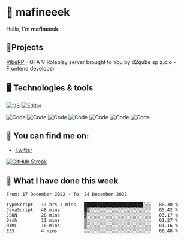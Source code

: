 # 👋 mafineeek
Hello, I'm **mafineeek**.

## 📝Projects

[VibeRP](https://v-rp.pl) - GTA V Roleplay server brought to You by d2qube sp z.o.o - Frontend developer

## 🖥️ Technologies & tools

![OS](https://img.shields.io/badge/OS-Windows-informational?style=flat&logo=OS&logoColor=white&color=2bbc8a)
![Editor](https://img.shields.io/badge/Editor-VScode-informational?style=flat&logo=Editor&logoColor=white&color=2bbc8a)

![Code](https://img.shields.io/badge/Code-Typescript-informational?style=flat&logo=Code&logoColor=white&color=2bbc8a)
![Code](https://img.shields.io/badge/Code-Javascript-informational?style=flat&logo=Code&logoColor=white&color=2bbc8a)
![Code](https://img.shields.io/badge/Code-Nodejs-informational?style=flat&logo=Code&logoColor=white&color=2bbc8a)
![Code](https://img.shields.io/badge/Code-Typescript-informational?style=flat&logo=Code&logoColor=white&color=2bbc8a) 
![Code](https://img.shields.io/badge/Code-HTML-informational?style=flat&logo=Code&logoColor=white&color=2bbc8a)
![Code](https://img.shields.io/badge/Code-CSS-informational?style=flat&logo=Code&logoColor=white&color=2bbc8a)
![Code](https://img.shields.io/badge/Code-React-informational?style=flat&logo=Code&logoColor=white&color=2bbc8a)

## 👭 You can find me on:
- [Twitter](https://twitter.com/devmafineeek)

[![GitHub Streak](https://streak-stats.demolab.com/?user=mafineeek)](https://git.io/streak-stats)

## 📰 What I have done this week
<!--START_SECTION:waka-->

```text
From: 17 December 2022 - To: 24 December 2022

TypeScript   13 hrs 7 mins   ██████████████████████░░░   88.30 %
JavaScript   48 mins         █▒░░░░░░░░░░░░░░░░░░░░░░░   05.42 %
JSON         28 mins         ▓░░░░░░░░░░░░░░░░░░░░░░░░   03.17 %
Bash         11 mins         ▒░░░░░░░░░░░░░░░░░░░░░░░░   01.27 %
HTML         10 mins         ▒░░░░░░░░░░░░░░░░░░░░░░░░   01.16 %
EJS          4 mins          ░░░░░░░░░░░░░░░░░░░░░░░░░   00.48 %
```

<!--END_SECTION:waka-->
